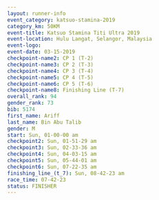 ```yaml
---
layout: runner-info 
event_category: katsuo-stamina-2019 
category_km: 50KM 
event-title: Katsuo Stamina Titi Ultra 2019 
event-location: Hulu Langat, Selangor, Malaysia 
event-logo: 
event-date: 03-15-2019 
checkpoint-name2: CP 1 (T-2) 
checkpoint-name3: CP 2 (T-3) 
checkpoint-name4: CP 3 (T-4) 
checkpoint-name5: CP 4 (T-5) 
checkpoint-name6: CP 5 (T-6) 
checkpoint-name8: Finishing Line (T-7) 
overall_rank: 94
gender_rank: 73
bib: 5174
first_name: Ariff
last_name: Bin Abu Talib
gender: M
start: Sun, 01-00-00 am
checkpoint2: Sun, 01-51-29 am
checkpoint3: Sun, 02-33-36 am
checkpoint4: Sun, 04-03-15 am
checkpoint5: Sun, 05-44-01 am
checkpoint6: Sun, 07-22-35 am
finishing_line_(t_7): Sun, 08-42-23 am
race_time: 07-42-23
status: FINISHER
---
```

